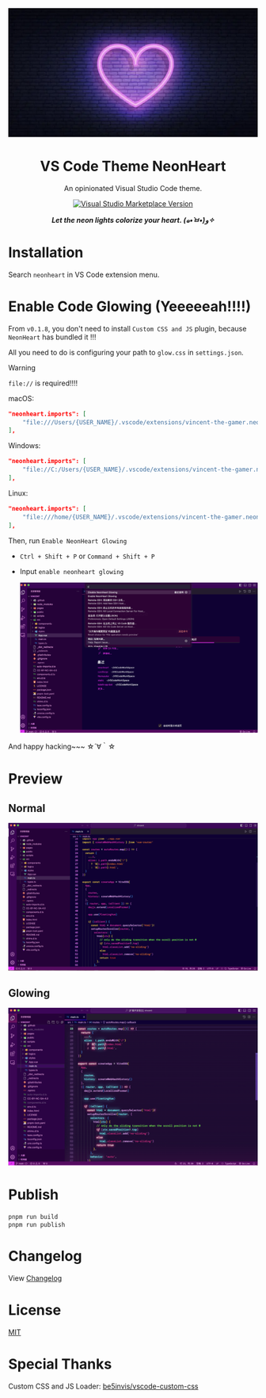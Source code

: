 <img src="./.github/banner.png"/>
<h1 align="center">VS Code Theme NeonHeart</h1>
<p align="center">An opinionated Visual Studio Code theme.</p>

<p align="center">
<a href="https://marketplace.visualstudio.com/items?itemName=vincent-the-gamer.neonheart" target="__blank"><img src="https://img.shields.io/visual-studio-marketplace/v/vincent-the-gamer.neonheart.svg?color=4d9375&amp;label=Marketplace&logo=visual-studio-code" alt="Visual Studio Marketplace Version" /></a>
</p>

<p align="center">
    <b><i>Let the neon lights colorize your heart. (๑•̀ㅂ•́)و✧</i></b>
</p>

# Installation

Search `neonheart` in VS Code extension menu.

# Enable Code Glowing (Yeeeeeah!!!!)

From `v0.1.8`, you don't need to install `Custom CSS and JS` plugin, because `NeonHeart` has bundled it !!!

All you need to do is configuring your path to `glow.css` in `settings.json`.

> [!WARNING]
> `file://` is required!!!!

macOS:

```json
"neonheart.imports": [
    "file:///Users/{USER_NAME}/.vscode/extensions/vincent-the-gamer.neonheart-{plugin-version}/glow.css"
],
```

Windows: 
```json
"neonheart.imports": [
    "file://C:/Users/{USER_NAME}/.vscode/extensions/vincent-the-gamer.neonheart-{plugin-version}/glow.css"
],
```

Linux:

```json
"neonheart.imports": [
    "file:///home/{USER_NAME}/.vscode/extensions/vincent-the-gamer.neonheart-{plugin-version}/glow.css"
],
```

Then, run `Enable NeonHeart Glowing`

- `Ctrl + Shift + P` or `Command + Shift + P`
- Input `enable neonheart glowing`

    ![enable](./.github/enable.png)

And happy hacking~~~ ☆´∀｀☆

# Preview

## Normal
![theme](./.github/theme.png)

## Glowing
![glowing](./.github/glowing-preview.png)

# Publish
```shell
pnpm run build
pnpm run publish
```

# Changelog
View [Changelog](./CHANGELOG.md)

# License
[MIT](./LICENSE)

# Special Thanks
Custom CSS and JS Loader: 
[be5invis/vscode-custom-css](https://github.com/be5invis/vscode-custom-css)
